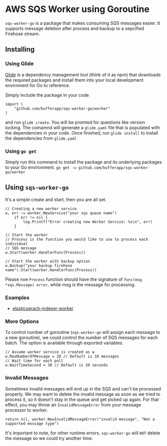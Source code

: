 # AWS SQS Worker using Goroutine
`sqs-worker-go` is a package that makes consuming SQS messages easier. It supports message deletion after process and backup to a sepcified Firehose stream.

## Installing
### Using Glide
[Glide](https://github.com/Masterminds/glide) is a dependency management tool (think of it as npm) that downloads the required packages and install them into your local development envirnment for Go to reference.

Simply include the package in your code

```
import (
	"github.com/bufferapp/sqs-worker-go/worker"
)
```
and run `glide create`. You will be promted for questions like version locking. The comamnd will generate a `glide.yaml` file that is populated with the dependencies in your code. Once finished, run `glide install` to install the dependencies from `glide.yaml`

### Using `go get`
Simply run this command to install the package and its underlying packages to your Go environment.
`go get -u github.com/bufferapp/sqs-worker-go/worker`

## Using `sqs-worker-go`
It's a simple create and start, then you are all set.

```
// Creating a new worker service
w, err := worker.NewService("your sqs queue name")
	if err != nil {
		log.Printf("Error creating new Worker Service: %s\n", err)
	}

// Start the worker
// Process is the function you would like to use to process each individual
// SQS message
w.Start(worker.HandlerFunc(Process))

// Start the worker with backup option
w.Backup("your backup firehose name").Start(worker.HandlerFunc(Process))
```
Please noe `Process` function should have the signature of `func(msg *sqs.Message) error`, while msg is the message for processing.

### Examples
* [elasticserach-indexer-worker](https://github.com/bufferapp/elasticserach-indexer-worker/blob/master/main.go)

### More Options
To control number of goroutine (`sqs-worker-go` will assign each message to a new goroutine), we could control the number of SQS messages for each batch. The option is available through exported variables.

```
// Assume worker service is created as w
w.MaxNumberOfMessage = 20 // Default is 10 messages
// Wait time for each poll
w.WaitTimeSecond = 30 // Default is 20 seconds
```


### Invalid Messages
Sometimes invalid messages will end up in the SQS and can't be processed properly. We may want to delete the invalid message as soon as we tried to process it, so it doesn't stay in the queue and get picked up again. For that effect, you may throw an `InvalidMessageError` from your message processor to worker.

```
return nil, worker.NewInvalidMessageError("invalid message", "Not a supported message type")
```

It's important to note, for other runtime errors, `sqs-worker-go` will `NOT` delete the message so we could try another time.

